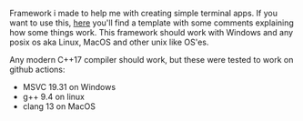 Framework i made to help me with creating simple terminal apps.
If you want to use this, [here](https://github.com/kapigames/apf_template) you'll find a template with some comments explaining how some things work.
This framework should work with Windows and any posix os aka Linux, MacOS and other unix like OS'es.

Any modern C++17 compiler should work, but these were tested to work on github actions:
- MSVC 19.31 on Windows
- g++ 9.4    on linux
- clang 13   on MacOS